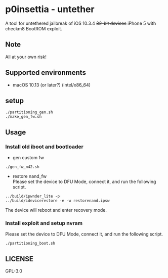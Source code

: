 # p0insettia - untether
A tool for untethered jailbreak of iOS 10.3.4 ~~32-bit devices~~ iPhone 5 with checkm8 BootROM exploit.  

## Note
All at your own risk!  

## Supported environments
- macOS 10.13 (or later?) (intel/x86_64)

## setup
```
./partitioning_gen.sh
./make_gen_fw.sh
```

## Usage 
### Install old iboot and bootloader  
- gen custom fw  
```
./gen_fw_n42.sh
```
- restore nand_fw  
Please set the device to DFU Mode, connect it, and run the following script.  
```
../build/ipwnder_lite -p
../build/idevicerestore -e -w restorenand.ipsw
```
The device will reboot and enter recovery mode.  

### Install exploit and setup nvram  
Please set the device to DFU Mode, connect it, and run the following script.  
```
./partitioning_boot.sh
```

## LICENSE
GPL-3.0  
